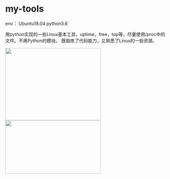 # my-tools
env：
  Ubuntu18.04
  python3.6
 
用python实现的一些Linux基本工具，uptime，free，top等，尽量使用/proc中的文件。不用Python的模块。
既锻炼了代码能力，又熟悉了Linux的一些资源。

<img src="https://care4u.top/wp-content/uploads/2018/10/cmd-300x228.png" alt="" width="300" height="228" class="alignnone size-medium wp-image-162" />

<img src="https://care4u.top/wp-content/uploads/2018/10/top-300x168.png" alt="" width="300" height="168" class="alignnone size-medium wp-image-163" />
